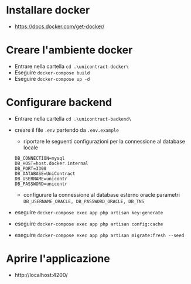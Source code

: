 
# Installare docker 
- https://docs.docker.com/get-docker/

# Creare l'ambiente docker
- Entrare nella cartella ```cd .\unicontract-docker\```
- Eseguire ```docker-compose build```
- Eseguire ```docker-compose up -d```

# Configurare backend
- Entrare nella cartella ```cd .\unicontract-backend\```
- creare il file ```.env``` partendo da ```.env.example```
    - riportare le seguenti configurazioni per la connessione al database locale

    ```
    DB_CONNECTION=mysql
    DB_HOST=host.docker.internal
    DB_PORT=3308
    DB_DATABASE=UniContract
    DB_USERNAME=unicontr
    DB_PASSWORD=unicontr
    ```
    - configurare la connessione al database esterno oracle parametri ```DB_USERNAME_ORACLE, DB_PASSWORD_ORACLE, DB_TNS```

- eseguire ```docker-compose exec app php artisan key:generate``` 
- eseguire ```docker-compose exec app php artisan config:cache```
- eseguire ```docker-compose exec app php artisan migrate:fresh --seed```

# Aprire l'applicazione

- http://localhost:4200/
